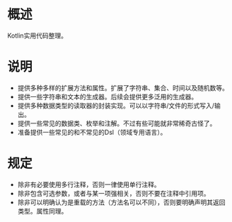 # 概述

Kotlin实用代码整理。

# 说明

* 提供多种多样的扩展方法和属性。扩展了字符串、集合、时间以及随机数等。
* 提供一些字符串和文本的生成器。后续会提供更多泛用的生成器。
* 提供多种数据类型的读取器的封装实现。可以以字符串/文件的形式写入/输出。
* 提供一些常见的数据类、枚举和注解。不过有些可能就非常稀奇古怪了。
* 准备提供一些常见的和不常见的Dsl（领域专用语言）。

# 规定

* 除非有必要使用多行注释，否则一律使用单行注释。
* 除非包含可选参数，或者与某一项强相关，否则不要在注释中引用项。
* 除非可以明确认为是重载的方法（方法名可以不同），否则要明确声明其返回类型。属性同理。
